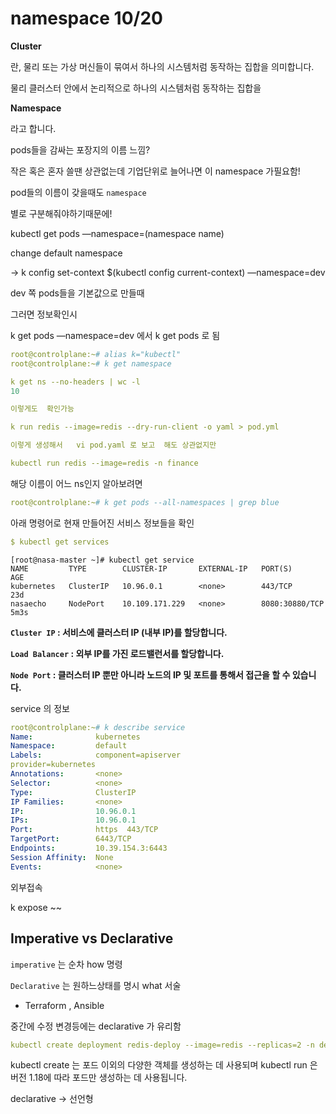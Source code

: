 # namespace  10/20

**Cluster**

란, 물리 또는 가상 머신들이 묶여서 하나의 시스템처럼 동작하는 집합을 의미합니다.

물리 클러스터 안에서 논리적으로 하나의 시스템처럼 동작하는 집합을

**Namespace**

라고 합니다.

pods들을 감싸는  포장지의 이름 느낌?

작은 혹은 혼자 쓸땐 상관없는데  기업단위로 늘어나면  이  namespace 가필요함!

pod들의 이름이 갖을때도  `namespace` 

별로 구분해줘야하기때문에!

kubectl get pods —namespace=(namespace name)

change default namespace

→  k config set-context $(kubectl config current-context) —namespace=dev    

dev 쪽 pods들을  기본값으로 만들때

그러면  정보확인시

k get pods —namespace=dev  에서   k get pods 로 됨

```yaml
root@controlplane:~# alias k="kubectl"
root@controlplane:~# k get namespace

k get ns --no-headers | wc -l
10

이렇게도  확인가능
```

```yaml
k run redis --image=redis --dry-run-client -o yaml > pod.yml

이렇게 생성해서   vi pod.yaml 로 보고  해도 상관없지만

kubectl run redis --image=redis -n finance
```

해당  이름이 어느  ns인지 알아보려면

```yaml
root@controlplane:~# k get pods --all-namespaces | grep blue 
```

아래 명령어로 현재 만들어진 서비스 정보들을 확인

```yaml
$ kubectl get services
```

```
[root@nasa-master ~]# kubectl get service
NAME         TYPE        CLUSTER-IP       EXTERNAL-IP   PORT(S)          AGE
kubernetes   ClusterIP   10.96.0.1        <none>        443/TCP          23d
nasaecho     NodePort    10.109.171.229   <none>        8080:30880/TCP   5m3s
```

**`Cluster IP` : 서비스에 클러스터 IP (내부 IP)를 할당합니다.**

**`Load Balancer` : 외부 IP를 가진 로드밸런서를 할당합니다.**

**`Node Port` : 클러스터 IP 뿐만 아니라 노드의 IP 및 포트를 통해서 접근을 할 수 있습니다.**

 service 의 정보

```yaml
root@controlplane:~# k describe service
Name:              kubernetes
Namespace:         default
Labels:            component=apiserver
provider=kubernetes
Annotations:       <none>
Selector:          <none>
Type:              ClusterIP
IP Families:       <none>
IP:                10.96.0.1
IPs:               10.96.0.1
Port:              https  443/TCP
TargetPort:        6443/TCP
Endpoints:         10.39.154.3:6443
Session Affinity:  None
Events:            <none>
```

외부접속

 k expose ~~

## Imperative vs  Declarative

`imperative`  는 순차   how             명령

`Declarative` 는 원하느상태를 명시 what       서술

  -  Terraform  , Ansible  

중간에 수정   변경등에는  declarative   가 유리함

```yaml
kubectl create deployment redis-deploy --image=redis --replicas=2 -n dev-ns
```

kubectl create 는 포드 이외의 다양한 객체를 생성하는 데 사용되며 kubectl run 은 버전 1.18에 따라 포드만 생성하는 데 사용됩니다.

declarative     → 선언형